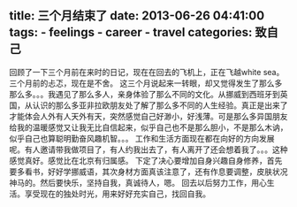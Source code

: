 title: 三个月结束了
date: 2013-06-26 04:41:00
tags: 
    - feelings
    - career
    - travel
categories: 致自己
---

回顾了一下三个月前在来时的日记，现在在回去的飞机上，正在飞越white sea。三个月前的忐忑，现在是不舍。
这三个月说起来一转眼，却又觉得发生了那么多那么多。。。我遇见了那么多人，亲身体验了那么不同的文化。从挪威到西班牙到英国，从认识的那么多亚非拉欧朋友处了解了那么多不同的人生经验。真正是出来了才能体会人外有人天外有天，突然感觉自己好渺小，好浅薄。可是那么多异国朋友给我的温暖感觉又让我无比自信起来，似乎自己也不是那么胆小，不是那么木讷，似乎自己也算聪明勤奋风趣机智。。。
工作和生活方面现在都在向好的方向发展呢。有人邀请带我做项目了，有人约我出去了，有人离开了还会想着我了。。。这种感觉真好。感觉比在北京有归属感。
下定了决心要增加自身兴趣自身修养，首先要多看书，好好学挪威语，其次身材方面真该注意了，还有作息要调整，皮肤状况神马的。然后要快乐，坚持自我，真诚待人，嗯。
回去以后努力工作，用心生活。享受现在的独处时光，用来好好充实自己，找回自我。

